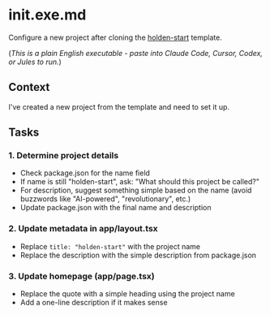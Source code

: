 # init.exe.md

Configure a new project after cloning the [holden-start](https://github.com/holdenmatt/holden-start) template.

(_This is a plain English executable - paste into Claude Code, Cursor, Codex, or Jules to run._)

## Context

I've created a new project from the template and need to set it up.

## Tasks

### 1. Determine project details

- Check package.json for the name field
- If name is still "holden-start", ask: "What should this project be called?"
- For description, suggest something simple based on the name (avoid buzzwords like "AI-powered", "revolutionary", etc.)
- Update package.json with the final name and description

### 2. Update metadata in app/layout.tsx

- Replace `title: "holden-start"` with the project name
- Replace the description with the simple description from package.json

### 3. Update homepage (app/page.tsx)

- Replace the quote with a simple heading using the project name
- Add a one-line description if it makes sense
